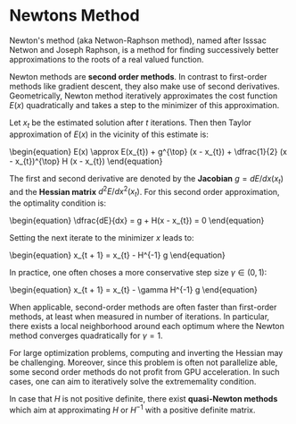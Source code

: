 # Newtons Method

Newton's method (aka Netwon-Raphson method), named after Isssac Netwon and
Joseph Raphson, is a method for finding successively better approximations to
the roots of a real valued function.

Newton methods are **second order methods**. In contrast to first-order methods
like gradient descent, they also make use of second derivatives. Geometrically,
Newton method iteratively approximates the cost function $E(x)$ quadratically
and takes a step to the minimizer of this approximation.

Let $x_{t}$ be the estimated solution after $t$ iterations. Then then Taylor
approximation of $E(x)$ in the vicinity of this estimate is:

\begin{equation}
    E(x) \approx
        E(x_{t}) + g^{\top} (x - x_{t}) +
            \dfrac{1}{2} (x - x_{t})^{\top} H (x - x_{t})
\end{equation}

The first and second derivative are denoted by the **Jacobian** $g =
dE / dx(x_{t})$ and the **Hessian matrix**
$d^{2}E / dx^{2}(x_{t})$. For this second order approximation, the
optimality condition is:

\begin{equation}
    \dfrac{dE}{dx} = g + H(x - x_{t}) = 0
\end{equation}

Setting the next iterate to the minimizer $x$ leads to:

\begin{equation}
    x_{t + 1} = x_{t} - H^{-1} g
\end{equation}

In practice, one often choses a more conservative step size $\gamma \in (0,
1)$:

\begin{equation}
    x_{t + 1} = x_{t} - \gamma H^{-1} g
\end{equation}

When applicable, second-order methods are often faster than first-order
methods, at least when measured in number of iterations. In particular, there
exists a local neighborhood around each optimum where the Newton method
converges quadratically for $\gamma = 1$.

For large optimization problems, computing and inverting the Hessian may be
challenging. Moreover, since this problem is often not parallelize able, some
second order methods do not profit from GPU acceleration. In such cases, one
can aim to iteratively solve the extrememality condition.

In case that $H$ is not positive definite, there exist **quasi-Newton methods**
which aim at approximating $H$ or $H^{-1}$ with a positive definite matrix.
